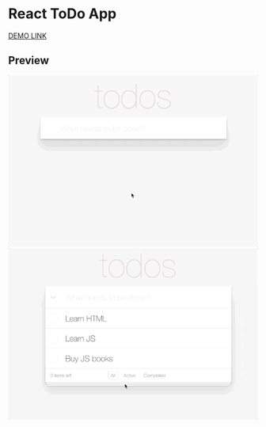 # React ToDo App
[DEMO LINK](https://RammsfanHTW.github.io/react_todo-app/)

## Preview
![todoapp](./description/todoapp.gif)
![todoedit](./description/edittodo.gif)
